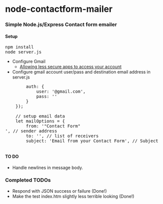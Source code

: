 # node-contactform-mailer

### Simple Node.js/Express Contact form emailer


#### Setup
<pre>
npm install
node server.js
</pre>
* Configure Gmail
  * [Allowing less secure apps to access your account](https://support.google.com/accounts/answer/6010255?hl=en)
* Configure gmail account user/pass and destination email address in server.js
<pre>
        auth: {
            user: '<username>@gmail.com',
            pass: '<password>'
        }
    });

    // setup email data
    let mailOptions = {
        from: '"Contact Form" <form sender address>', // sender address
        to: '<destination email address>', // list of receivers
        subject: 'Email from your Contact Form', // Subject line
</pre>


#### TO DO
* Handle newlines in message body.

### Completed TODOs
* Respond with JSON success or failure (Done!)
* Make the test index.htm slightly less terrible looking (Done!)
